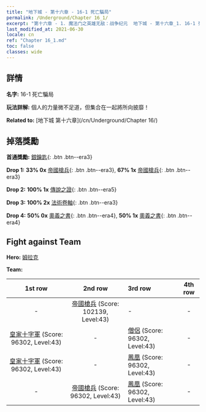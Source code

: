 ```yaml
---
title: "地下城 - 第十六章 - 16-1 死亡騙局"
permalink: /Underground/Chapter 16_1/
excerpt: "第十六章 - 1. 魔法门之英雄无敌：战争纪元  地下城 - 第十六章_1. 16-1 死亡騙局"
last_modified_at: 2021-06-30
locale: cn
ref: "Chapter 16_1.md"
toc: false
classes: wide
---
```


## 詳情

 **名字:** 16-1 死亡騙局

 **玩法詳解:**       個人的力量微不足道，但集合在一起將所向披靡！

 **Related to:** [地下城 第十六章](/cn/Underground/Chapter 16/)

## 掉落獎勵

 **首通獎勵:** [銀鑰匙](/cn/Items/con_693/){: .btn .btn--era3}

 **Drop 1:** **33% 0x** [帝國槍兵](/cn/Items/unt_190/){: .btn .btn--era3}, **67% 1x** [帝國槍兵](/cn/Items/unt_190/){: .btn .btn--era3}

 **Drop 2:** **100% 1x** [傳說之證](/cn/Items/mat_67/){: .btn .btn--era5}

 **Drop 3:** **100% 2x** [法術卷軸](/cn/Items/con_694/){: .btn .btn--era3}

 **Drop 4:** **50% 0x** [奧義之書](/cn/Items/mat_60/){: .btn .btn--era4}, **50% 1x** [奧義之書](/cn/Items/mat_60/){: .btn .btn--era4}


## Fight against Team
 **Hero:** [姆拉克](/cn/heroes/Mullich/)

 **Team:**


  | 1st row | 2nd row | 3rd row | 4th row |
  |:----:|:----:|:----|:----:|
  | - | [帝國槍兵](/cn/units/Pikeman/) (Score: 102139, Level:43)  | - | - |
  | [皇家十字軍](/cn/units/Swordsman/) (Score: 96302, Level:43)  | - | [僧侶](/cn/units/Monk/) (Score: 96302, Level:43)  | - |
  | [皇家十字軍](/cn/units/Swordsman/) (Score: 96302, Level:43)  | - | [鳳凰](/cn/units/Firebird/) (Score: 96302, Level:43)  | - |
  | - | [帝國槍兵](/cn/units/Pikeman/) (Score: 96302, Level:43)  | [鳳凰](/cn/units/Firebird/) (Score: 96302, Level:43)  | - |


